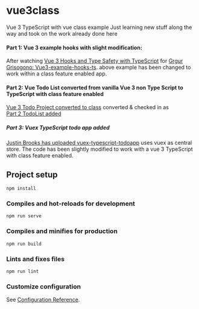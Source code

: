 # vue3class
Vue 3 TypeScript with vue class example 
Just learning new stuff along the way and took on the work already done here

#### Part 1: Vue 3 example hooks with slight modification:
 
After watching [Vue 3 Hooks and Type Safety with TypeScript](https://www.youtube.com/watch?v=aJdi-uEKYAc) 
for [Grgur Grisogono: Vue3-example-hooks-ts](https://github.com/moduslabs/vue3-example-hooks-ts). 
 above example has been changed to work within a class feature enabled app.

#### Part 2: Vue Todo List converted from vanilla Vue 3 non Type Script to TypeScript with class feature enabled 
[Vue 3 Todo Project converted to class](https://github.com/vahidhedayati/vue3-todolist) 
converted & checked in as  
[Part 2 TodoList added](https://github.com/vahidhedayati/vue3class/commit/57e596713dcca302d111b10dd3dfd4a04b00dfda)


##### Part 3: Vuex TypeScript todo app added

[Justin Brooks has uploaded vuex-typescript-todoapp](https://github.com/jsbroks/vuex-typescript-todoapp) 
uses vuex as central store. The code has been slightly modified to work with a vue 3 TypeScript 
with class feature enabled.

 
## Project setup
```
npm install
```

### Compiles and hot-reloads for development
```
npm run serve
```

### Compiles and minifies for production
```
npm run build
```

### Lints and fixes files
```
npm run lint
```

### Customize configuration
See [Configuration Reference](https://cli.vuejs.org/config/).
